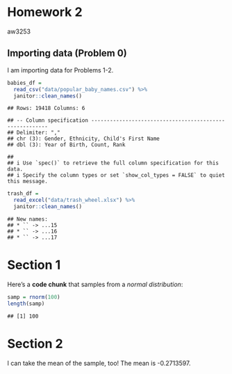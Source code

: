 Homework 2
================
aw3253

## Importing data (Problem 0)

I am importing data for Problems 1-2.

``` r
babies_df = 
  read_csv("data/popular_baby_names.csv") %>% 
  janitor::clean_names()
```

    ## Rows: 19418 Columns: 6

    ## -- Column specification --------------------------------------------------------
    ## Delimiter: ","
    ## chr (3): Gender, Ethnicity, Child's First Name
    ## dbl (3): Year of Birth, Count, Rank

    ## 
    ## i Use `spec()` to retrieve the full column specification for this data.
    ## i Specify the column types or set `show_col_types = FALSE` to quiet this message.

``` r
trash_df = 
  read_excel("data/trash_wheel.xlsx") %>% 
  janitor::clean_names()
```

    ## New names:
    ## * `` -> ...15
    ## * `` -> ...16
    ## * `` -> ...17

# Section 1

Here’s a **code chunk** that samples from a *normal distribution*:

``` r
samp = rnorm(100)
length(samp)
```

    ## [1] 100

# Section 2

I can take the mean of the sample, too! The mean is -0.2713597.
